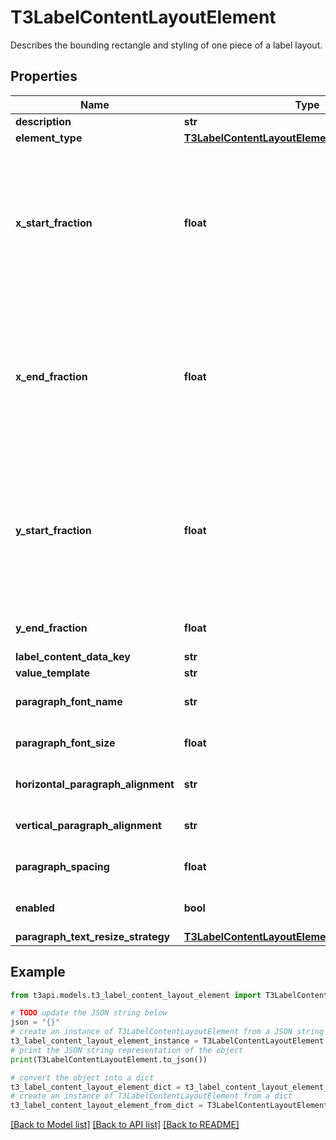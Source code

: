 # T3LabelContentLayoutElement

Describes the bounding rectangle and styling of one piece of a label layout.

## Properties

Name | Type | Description | Notes
------------ | ------------- | ------------- | -------------
**description** | **str** |  | [optional] 
**element_type** | [**T3LabelContentLayoutElementType**](T3LabelContentLayoutElementType.md) |  | [optional] 
**x_start_fraction** | **float** | The left edge of the bounding box for this element, represented as a fraction of the total width of the content layout. | [optional] [default to 0]
**x_end_fraction** | **float** | The right edge of the bounding box for this element, represented as a fraction of the total width of the content layout. | [optional] [default to 1]
**y_start_fraction** | **float** | The bottom edge of the bounding box for this element, represented as a fraction of the total height of the content layout. | [optional] [default to 0]
**y_end_fraction** | **float** |  | [optional] [default to 1]
**label_content_data_key** | **str** |  | [optional] 
**value_template** | **str** |  | [optional] 
**paragraph_font_name** | **str** |  | [optional] [default to 'Helvetica']
**paragraph_font_size** | **float** |  | [optional] [default to 6]
**horizontal_paragraph_alignment** | **str** |  | [optional] [default to 'CENTER']
**vertical_paragraph_alignment** | **str** |  | [optional] [default to 'CENTER']
**paragraph_spacing** | **float** |  | [optional] [default to 6]
**enabled** | **bool** |  | [optional] [default to True]
**paragraph_text_resize_strategy** | [**T3LabelContentLayoutElementTextResizeStrategy**](T3LabelContentLayoutElementTextResizeStrategy.md) |  | [optional] 

## Example

```python
from t3api.models.t3_label_content_layout_element import T3LabelContentLayoutElement

# TODO update the JSON string below
json = "{}"
# create an instance of T3LabelContentLayoutElement from a JSON string
t3_label_content_layout_element_instance = T3LabelContentLayoutElement.from_json(json)
# print the JSON string representation of the object
print(T3LabelContentLayoutElement.to_json())

# convert the object into a dict
t3_label_content_layout_element_dict = t3_label_content_layout_element_instance.to_dict()
# create an instance of T3LabelContentLayoutElement from a dict
t3_label_content_layout_element_from_dict = T3LabelContentLayoutElement.from_dict(t3_label_content_layout_element_dict)
```
[[Back to Model list]](../README.md#documentation-for-models) [[Back to API list]](../README.md#documentation-for-api-endpoints) [[Back to README]](../README.md)


